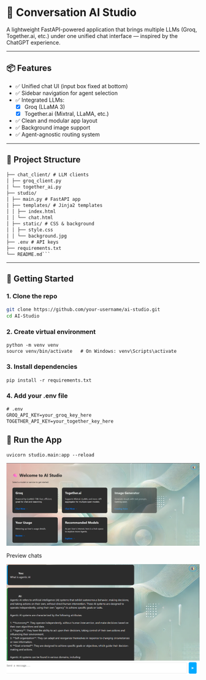 # 🧠 Conversation AI Studio

A lightweight FastAPI-powered application that brings multiple LLMs (Groq, Together.ai, etc.) under one unified chat interface — inspired by the ChatGPT experience.

---

## 📦 Features

- ✅ Unified chat UI (input box fixed at bottom)
- ✅ Sidebar navigation for agent selection
- ✅ Integrated LLMs:
  - [x] Groq (LLaMA 3)
  - [x] Together.ai (Mixtral, LLaMA, etc.)
- ✅ Clean and modular app layout
- ✅ Background image support
- ✅ Agent-agnostic routing system

---

## 📁 Project Structure

```AI-Studio/
├── chat_client/ # LLM clients
│ ├── groq_client.py
│ └── together_ai.py
├── studio/
│ ├── main.py # FastAPI app
│ ├── templates/ # Jinja2 templates
│ │ ├── index.html
│ │ └── chat.html
│ ├── static/ # CSS & background
│ │ ├── style.css
│ │ └── background.jpg
├── .env # API keys
├── requirements.txt
└── README.md```
```


---

## 🚀 Getting Started

### 1. Clone the repo

```bash
git clone https://github.com/your-username/ai-studio.git
cd AI-Studio
```

### 2. Create virtual environment

```
python -m venv venv
source venv/bin/activate   # On Windows: venv\Scripts\activate
```

### 3. Install dependencies
```
pip install -r requirements.txt
```

### 4. Add your .env file
```
# .env
GROQ_API_KEY=your_groq_key_here
TOGETHER_API_KEY=your_together_key_here
```

## 🧪 Run the App
```
uvicorn studio.main:app --reload
```


![alt text](image.png)

Preview chats

![alt text](image-1.png)

